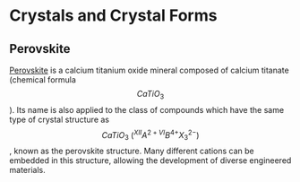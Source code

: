 # Crystals and Crystal Forms

## Perovskite

[Perovskite](https://en.wikipedia.org/wiki/Perovskite) is a calcium titanium oxide mineral composed of calcium titanate (chemical formula $$CaTiO_3$$). Its name is also applied to the class of compounds which have the same type of crystal structure as $$CaTiO_3\ (^{XII}A^{2+VI}B^{4+}X^{2−}_3)$$, known as the perovskite structure. Many different cations can be embedded in this structure, allowing the development of diverse engineered materials.

